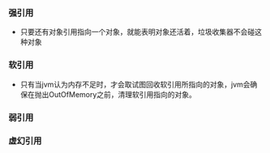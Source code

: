 ### 强引用

- 只要还有对象引用指向一个对象，就能表明对象还活着，垃圾收集器不会碰这种对象

### 软引用

- 只有当jvm认为内存不足时，才会取试图回收软引用所指向的对象，jvm会确保在抛出OutOfMemory之前，清理软引用指向的对象。



### 弱引用

### 虚幻引用

